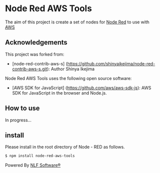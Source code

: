 Node Red AWS Tools
=================

The aim of this project is create a set of nodes for <a href="https://nodered.org/" target="_new">Node Red</a> to use with <a href="https://aws.amazon.com/" target="_new">AWS</a>





Acknowledgements
----------------

This project was forked from:

- [node-red-contrib-aws-s] (https://github.com/shinyaikejima/node-red-contrib-aws-s.git): Author Shinya Ikejima

Node Red AWS Tools uses the following open source software:

- [AWS SDK for JavaScript] (https://github.com/aws/aws-sdk-js): AWS SDK for JavaScript in the browser and Node.js.

How to use
----------------

In progress...

## install

Please install in the root directory of Node - RED as follows.
 
```sh
$ npm install node-red-aws-tools
```


Powered By <a href="http://www.nlfsoftware.com" target="_new">NLF Software®</a>
